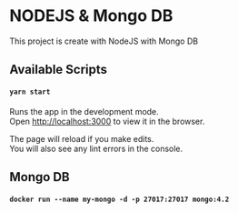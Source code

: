 # NODEJS & Mongo DB
This project is create with NodeJS with Mongo DB

## Available Scripts

#### `yarn start`

Runs the app in the development mode.<br />
Open [http://localhost:3000](http://localhost:3000) to view it in the browser.

The page will reload if you make edits.<br />
You will also see any lint errors in the console.

## Mongo DB

#### `docker run --name my-mongo -d -p 27017:27017 mongo:4.2`

